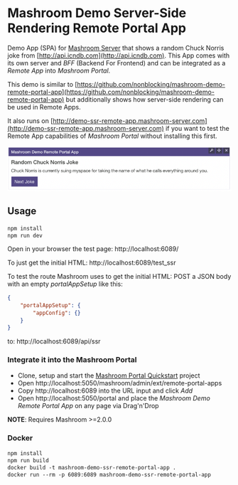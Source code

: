 
# Mashroom Demo Server-Side Rendering Remote Portal App

Demo App (SPA) for [Mashroom Server](https://www.mashroom-server.com) that shows a random Chuck Norris joke from
[http://api.icndb.com](http://api.icndb.com).
This App comes with its own server and *BFF* (Backend For Frontend) and can be integrated as a *Remote App*
into *Mashroom Portal*.

This demo is similar to [https://github.com/nonblocking/mashroom-demo-remote-portal-app](https://github.com/nonblocking/mashroom-demo-remote-portal-app)
but additionally shows how server-side rendering can be used in Remote Apps.

It also runs on [http://demo-ssr-remote-app.mashroom-server.com](http://demo-ssr-remote-app.mashroom-server.com)
if you want to test the Remote App capabilities of _Mashroom Portal_ without installing this first.

![Screenshot](screenshot.png)

## Usage

    npm install
    npm run dev

Open in your browser the test page: http://localhost:6089/

To just get the initial HTML: http://localhost:6089/test_ssr

To test the route Mashroom uses to get the initial HTML:
POST a JSON body with an empty *portalAppSetup* like this:

```json
{
    "portalAppSetup": {
        "appConfig": {}
    }
}
```

to: http://localhost:6089/api/ssr

### Integrate it into the Mashroom Portal

 * Clone, setup and start the [Mashroom Portal Quickstart](https://github.com/nonblocking/mashroom-portal-quickstart) project
 * Open http://localhost:5050/mashroom/admin/ext/remote-portal-apps
 * Copy http://localhost:6089 into the URL input and click _Add_
 * Open http://localhost:5050/portal and place the _Mashroom Demo Remote Portal App_ on any page via Drag'n'Drop

**NOTE**: Requires Mashroom >=2.0.0

### Docker

    npm install
    npm run build
    docker build -t mashroom-demo-ssr-remote-portal-app .
    docker run --rm -p 6089:6089 mashroom-demo-ssr-remote-portal-app
